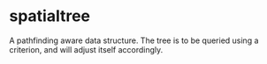 spatialtree
===========

A pathfinding aware data structure. The tree is to be queried using a criterion, and will adjust itself accordingly.